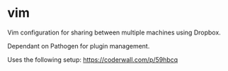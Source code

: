 vim
===

Vim configuration for sharing between multiple machines using Dropbox.

Dependant on Pathogen for plugin management.

Uses the following setup:
https://coderwall.com/p/59hbcq
